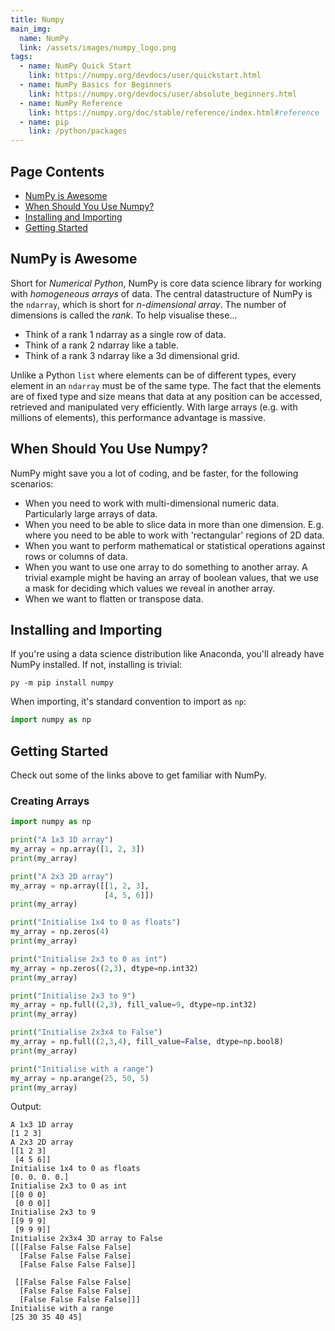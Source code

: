 ```yaml
---
title: Numpy
main_img:
  name: NumPy
  link: /assets/images/numpy_logo.png
tags: 
  - name: NumPy Quick Start
    link: https://numpy.org/devdocs/user/quickstart.html
  - name: NumPy Basics for Beginners
    link: https://numpy.org/devdocs/user/absolute_beginners.html
  - name: NumPy Reference
    link: https://numpy.org/doc/stable/reference/index.html#reference
  - name: pip
    link: /python/packages
---
```

## Page Contents

- [NumPy is Awesome](#numpy-is-awesome)
- [When Should You Use Numpy?](#when-should-you-use-numpy)
- [Installing and Importing](#installing-and-importing)
- [Getting Started](#getting-started)

## NumPy is Awesome

Short for _Numerical Python_, NumPy is core data science library for working with _homogeneous arrays_ of data. The central datastructure of NumPy is the `ndarray`, which is short for _n-dimensional array_. The number of dimensions is called the _rank_.  To help visualise these...

- Think of a rank 1 ndarray as a single row of data.
- Think of a rank 2 ndarray like a table.
- Think of a rank 3 ndarray like a 3d dimensional grid.

Unlike a Python `list` where elements can be of different types, every element in an `ndarray` must be of the same type.  The fact that the elements are of fixed type and size means that data at any position can be accessed, retrieved and manipulated very efficiently. With large arrays (e.g. with millions of elements), this performance advantage is massive.

## When Should You Use Numpy?

NumPy might save you a lot of coding, and be faster, for the following scenarios: 

- When you need to work with multi-dimensional numeric data. Particularly large arrays of data.
- When you need to be able to slice data in more than one dimension. E.g. where you need to be able to work with 'rectangular' regions of 2D data.
- When you want to perform mathematical or statistical operations against rows or columns of data.
- When you want to use one array to do something to another array. A trivial example might be having an array of boolean values, that we use a mask for deciding which values we reveal in another array.
- When we want to flatten or transpose data.

## Installing and Importing

If you're using a data science distribution like Anaconda, you'll already have NumPy installed.  If not, installing is trivial:

```
py -m pip install numpy
```

When importing, it's standard convention to import as `np`:

```python
import numpy as np
```

## Getting Started

Check out some of the links above to get familiar with NumPy.

### Creating Arrays

```python
import numpy as np

print("A 1x3 1D array")
my_array = np.array([1, 2, 3])
print(my_array)

print("A 2x3 2D array")
my_array = np.array([[1, 2, 3], 
                     [4, 5, 6]])
print(my_array)

print("Initialise 1x4 to 0 as floats")
my_array = np.zeros(4)
print(my_array)

print("Initialise 2x3 to 0 as int")
my_array = np.zeros((2,3), dtype=np.int32)
print(my_array)

print("Initialise 2x3 to 9")
my_array = np.full((2,3), fill_value=9, dtype=np.int32)
print(my_array)

print("Initialise 2x3x4 to False")
my_array = np.full((2,3,4), fill_value=False, dtype=np.bool8)
print(my_array)

print("Initialise with a range")
my_array = np.arange(25, 50, 5)
print(my_array)
```

Output:

```text
A 1x3 1D array
[1 2 3]
A 2x3 2D array
[[1 2 3]
 [4 5 6]]
Initialise 1x4 to 0 as floats
[0. 0. 0. 0.]
Initialise 2x3 to 0 as int
[[0 0 0]
 [0 0 0]]
Initialise 2x3 to 9
[[9 9 9]
 [9 9 9]]
Initialise 2x3x4 3D array to False
[[[False False False False]
  [False False False False]
  [False False False False]]

 [[False False False False]
  [False False False False]
  [False False False False]]]
Initialise with a range
[25 30 35 40 45]
```

